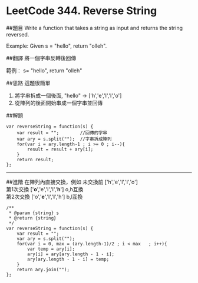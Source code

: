 # LeetCode 344. Reverse String
##題目
Write a function that takes a string as input and returns the string reversed.

Example:
Given s = "hello", return "olleh".

##翻譯
將一個字串反轉後回傳  

範例：
s= "hello", return "olleh"

##思路
這題很簡單
1. 將字串拆成一個後面, "hello" -> ['h','e','l','l','o']
2. 從陣列的後面開始串成一個字串並回傳

##解題
```
var reverseString = function(s) {
    var result = "";        //回傳的字串
    var ary = s.split("");  //字串拆成陣列
    for(var i = ary.length-1 ; i >= 0 ; i--){
        result = result + ary[i];  
    }
    return result;
};

```



---

##進階
在陣列內直接交換，例如 
未交換前   ['h','e','l','l','o']   
第1次交換  ['**o**','e','l','l','**h**'] o,h互換  
第2次交換  ['o','**e**','l','**l**','h'] b,l互換  

```
/**
 * @param {string} s
 * @return {string}
 */
var reverseString = function(s) {
    var result = "";
    var ary = s.split("");
    for(var i = 0, max = (ary.length-1)/2 ; i < max   ; i++){
        var temp = ary[i];
        ary[i] = ary[ary.length - 1 - i];
        ary[ary.length - 1 - i] = temp;
    }
    return ary.join("");
};
```